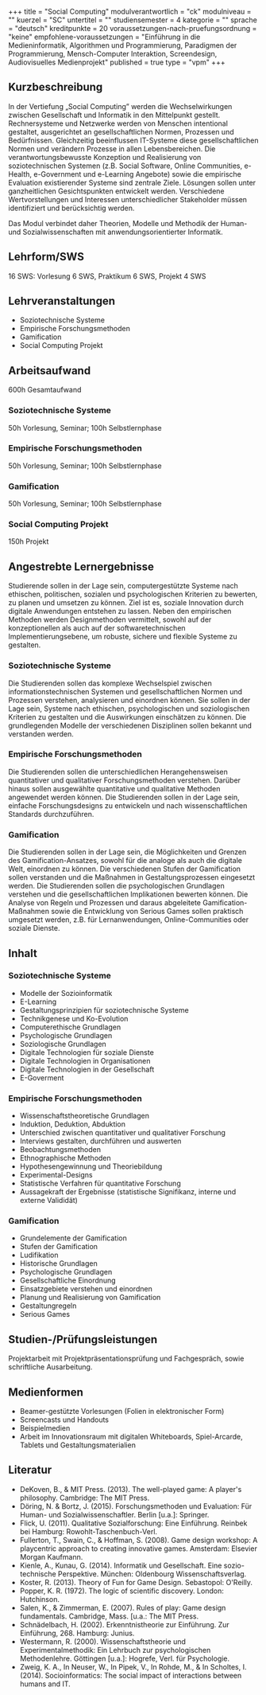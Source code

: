+++
title = "Social Computing"
modulverantwortlich = "ck"
modulniveau = ""
kuerzel = "SC"
untertitel = ""
studiensemester = 4
kategorie = ""
sprache = "deutsch"
kreditpunkte = 20
voraussetzungen-nach-pruefungsordnung = "keine"
empfohlene-voraussetzungen = "Einführung in die Medieninformatik, Algorithmen und Programmierung, Paradigmen der Programmierung, Mensch-Computer Interaktion, Screendesign, Audiovisuelles Medienprojekt"
published = true
type = "vpm"
+++

## Kurzbeschreibung
In der Vertiefung „Social Computing” werden die Wechselwirkungen zwischen Gesellschaft und Informatik in den Mittelpunkt gestellt. Rechnersysteme und Netzwerke werden von Menschen intentional gestaltet, ausgerichtet an gesellschaftlichen Normen, Prozessen und Bedürfnissen. Gleichzeitig beeinflussen IT-Systeme diese gesellschaftlichen Normen und verändern Prozesse in allen Lebensbereichen. Die verantwortungsbewusste Konzeption und Realisierung von soziotechnischen Systemen (z.B. Social Software, Online Communities, e-Health, e-Government und e-Learning Angebote) sowie die empirische Evaluation existierender Systeme sind zentrale Ziele. Lösungen sollen unter ganzheitlichen Gesichtspunkten entwickelt werden. Verschiedene Wertvorstellungen und Interessen unterschiedlicher Stakeholder müssen identifiziert und berücksichtig werden.

Das Modul verbindet daher Theorien, Modelle und Methodik der Human- und Sozialwissenschaften mit anwendungsorientierter Informatik.

## Lehrform/SWS
16 SWS: Vorlesung 6 SWS, Praktikum 6 SWS, Projekt 4 SWS

## Lehrveranstaltungen
* Soziotechnische Systeme
* Empirische Forschungsmethoden
* Gamification
* Social Computing Projekt

## Arbeitsaufwand
600h Gesamtaufwand

### Soziotechnische Systeme
50h Vorlesung, Seminar; 100h Selbstlernphase

### Empirische Forschungsmethoden
50h Vorlesung, Seminar; 100h Selbstlernphase

### Gamification
50h Vorlesung, Seminar; 100h Selbstlernphase

### Social Computing Projekt
150h Projekt

## Angestrebte Lernergebnisse
Studierende sollen in der Lage sein, computergestützte Systeme nach ethischen, politischen, sozialen und psychologischen Kriterien zu bewerten, zu planen und umsetzen zu können.
Ziel ist es, soziale Innovation durch digitale Anwendungen entstehen zu lassen. Neben den empirischen Methoden werden Designmethoden vermittelt, sowohl auf der konzeptionellen als auch auf der softwaretechnischen Implementierungsebene, um robuste, sichere und flexible Systeme zu gestalten.

### Soziotechnische Systeme
Die Studierenden sollen das komplexe Wechselspiel zwischen informationstechnischen Systemen und gesellschaftlichen Normen und Prozessen verstehen, analysieren und einordnen können. Sie sollen in der Lage sein, Systeme nach ethischen, psychologischen und soziologischen Kriterien zu gestalten und die Auswirkungen einschätzen zu können. Die grundlegenden Modelle der verschiedenen Disziplinen sollen bekannt und verstanden werden.

### Empirische Forschungsmethoden
Die Studierenden sollen die unterschiedlichen Herangehensweisen quantitativer und qualitativer Forschungsmethoden verstehen. Darüber hinaus sollen ausgewählte quantitative und qualitative Methoden angewendet werden können. Die Studierenden sollen in der Lage sein, einfache Forschungsdesigns zu entwickeln und nach wissenschaftlichen Standards durchzuführen.

### Gamification
Die Studierenden sollen in der Lage sein, die Möglichkeiten und Grenzen des Gamification-Ansatzes, sowohl für die analoge als auch die digitale Welt, einordnen zu können. Die verschiedenen Stufen der Gamification sollen verstanden und die Maßnahmen in Gestaltungsprozessen eingesetzt werden. Die Studierenden sollen die psychologischen Grundlagen verstehen und die gesellschaftlichen Implikationen bewerten können. Die Analyse von Regeln und Prozessen und daraus abgeleitete Gamification-Maßnahmen sowie die Entwicklung von Serious Games sollen praktisch umgesetzt werden, z.B. für Lernanwendungen, Online-Communities oder soziale Dienste.


## Inhalt

### Soziotechnische Systeme
* Modelle der Sozioinformatik
* E-Learning
* Gestaltungsprinzipien für soziotechnische Systeme
* Technikgenese und Ko-Evolution
* Computerethische Grundlagen
* Psychologische Grundlagen
* Soziologische Grundlagen
* Digitale Technologien für soziale Dienste
* Digitale Technologien in Organisationen
* Digitale Technologien in der Gesellschaft
* E-Goverment

### Empirische Forschungsmethoden
* Wissenschaftstheoretische Grundlagen
* Induktion, Deduktion, Abduktion
* Unterschied zwischen quantitativer und qualitativer Forschung
* Interviews gestalten, durchführen und auswerten
* Beobachtungsmethoden
* Ethnographische Methoden
* Hypothesengewinnung und Theoriebildung
* Experimental-Designs
* Statistische Verfahren für quantitative Forschung
* Aussagekraft der Ergebnisse (statistische Signifikanz, interne und externe Valididät)

### Gamification
* Grundelemente der Gamification
* Stufen der Gamification
* Ludifikation
* Historische Grundlagen
* Psychologische Grundlagen
* Gesellschaftliche Einordnung
* Einsatzgebiete verstehen und einordnen
* Planung und Realisierung von Gamification
* Gestaltungregeln
* Serious Games


## Studien-/Prüfungsleistungen
Projektarbeit mit Projektpräsentationsprüfung und Fachgespräch, sowie schriftliche Ausarbeitung.


## Medienformen
*	Beamer-gestützte Vorlesungen (Folien in elektronischer Form)
*	Screencasts und Handouts
* Beispielmedien
* Arbeit im Innovationsraum mit digitalen Whiteboards, Spiel-Arcarde, Tablets und Gestaltungsmaterialien


## Literatur
* DeKoven, B., & MIT Press. (2013). The well-played game: A player's philosophy. Cambridge: The MIT Press.
* Döring, N. & Bortz, J. (2015). Forschungsmethoden und Evaluation: Für Human- und Sozialwissenschaftler. Berlin [u.a.]: Springer.
* Flick, U. (2011). Qualitative Sozialforschung: Eine Einführung. Reinbek bei Hamburg: Rowohlt-Taschenbuch-Verl.
* Fullerton, T., Swain, C., & Hoffman, S. (2008). Game design workshop: A playcentric approach to creating innovative games. Amsterdam: Elsevier Morgan Kaufmann.
* Kienle, A., Kunau, G.  (2014). Informatik und Gesellschaft. Eine sozio-technische Perspektive. München: Oldenbourg Wissenschaftsverlag.
* Koster, R. (2013). Theory of Fun for Game Design. Sebastopol: O'Reilly.
* Popper, K. R. (1972). The logic of scientific discovery. London: Hutchinson.
* Salen, K., & Zimmerman, E. (2007). Rules of play: Game design fundamentals. Cambridge, Mass. [u.a.: The MIT Press.
* Schnädelbach, H. (2002). Erkenntnistheorie zur Einführung. Zur Einführung, 268. Hamburg: Junius.
* Westermann, R. (2000). Wissenschaftstheorie und Experimentalmethodik: Ein Lehrbuch zur psychologischen Methodenlehre. Göttingen [u.a.]: Hogrefe, Verl. für Psychologie.
* Zweig, K. A., In Neuser, W., In Pipek, V., In Rohde, M., & In Scholtes, I. (2014). Socioinformatics: The social impact of interactions between humans and IT.
